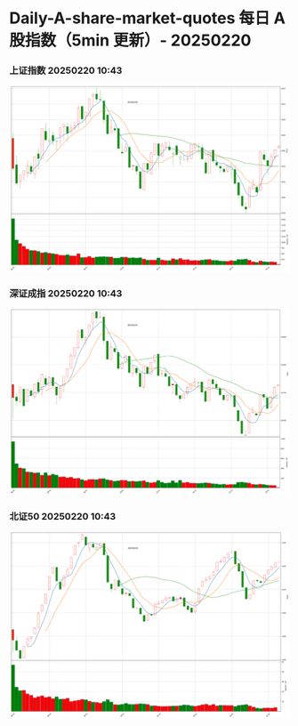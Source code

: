 
# Daily-A-share-market-quotes 每日 A 股指数（5min 更新）- 20250220

### 上证指数 20250220 10:43
![](./fig/2025/2/20250220-sh000001.png)

### 深证成指 20250220 10:43
![](./fig/2025/2/20250220-sz399001.png)

### 北证50 20250220 10:43
![](./fig/2025/2/20250220-bj899050.png)
